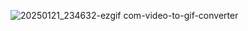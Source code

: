 ![20250121_234632-ezgif com-video-to-gif-converter](https://github.com/user-attachments/assets/6ae53390-b2da-4e23-b060-16be80ff89c3)

